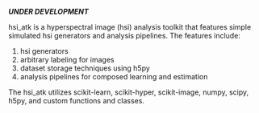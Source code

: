 ***UNDER DEVELOPMENT***

hsi_atk is a hyperspectral image (hsi) analysis toolkit that features simple simulated hsi generators and analysis pipelines. The features include:

1. hsi generators
2. arbitrary labeling for images
3. dataset storage techniques using h5py
4. analysis pipelines for composed learning and estimation

The hsi_atk utilizes scikit-learn, scikit-hyper, scikit-image, numpy, scipy, h5py, and custom functions and classes.
